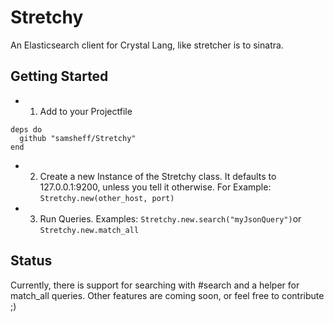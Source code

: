 Stretchy
========

An Elasticsearch client for Crystal Lang, like stretcher is to sinatra.

## Getting Started
- 1) Add to your Projectfile
```crystal
deps do
  github "samsheff/Stretchy"
end
```
- 2) Create a new Instance of the Stretchy class. It defaults to 127.0.0.1:9200, unless you tell it otherwise. For Example: `Stretchy.new(other_host, port)`
- 3) Run Queries. Examples: `Stretchy.new.search("myJsonQuery")`or `Stretchy.new.match_all`

## Status
Currently, there is support for searching with #search and a helper for match_all queries. Other features are coming soon, or feel free to contribute ;)
